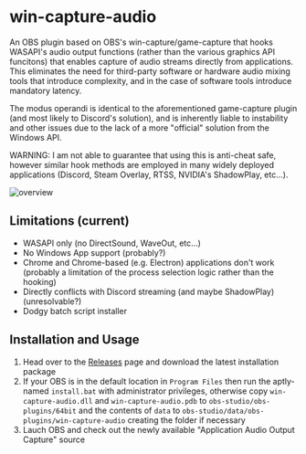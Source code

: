 # win-capture-audio

An OBS plugin based on OBS's win-capture/game-capture that hooks WASAPI's audio output functions (rather than the various graphics API funcitons) that enables capture of audio streams directly from applications. This eliminates the need for third-party software or hardware audio mixing tools that introduce complexity, and in the case of software tools introduce mandatory latency.

The modus operandi is identical to the aforementioned game-capture plugin (and most likely to Discord's solution), and is inherently liable to instability and other issues due to the lack of a more "official" solution from the Windows API.

WARNING: I am not able to guarantee that using this is anti-cheat safe, however similar hook methods are employed in many widely deployed applications (Discord, Steam Overlay, RTSS, NVIDIA's ShadowPlay, etc...).

![overview](https://raw.githubusercontent.com/bozbez/win-capture-audio/main/media/overview.png)

## Limitations (current)

- WASAPI only (no DirectSound, WaveOut, etc...)
- No Windows App support (probably?)
- Chrome and Chrome-based (e.g. Electron) applications don't work (probably a limitation of the process selection logic rather than the hooking)
- Directly conflicts with Discord streaming (and maybe ShadowPlay) (unresolvable?)
- Dodgy batch script installer

## Installation and Usage

1. Head over to the [Releases](https://github.com/bozbez/win-capture-audio/releases) page and download the latest installation package
2. If your OBS is in the default location in `Program Files` then run the aptly-named `install.bat` with administrator privileges, otherwise copy `win-capture-audio.dll` and `win-capture-audio.pdb` to `obs-studio/obs-plugins/64bit` and the contents of `data` to `obs-studio/data/obs-plugins/win-capture-audio` creating the folder if necessary
3. Lauch OBS and check out the newly available "Application Audio Output Capture" source